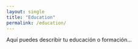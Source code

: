 ```yaml
---
layout: single
title: "Education"
permalink: /education/
---
```


Aquí puedes describir tu educación o formación...
